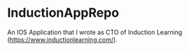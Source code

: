 # InductionAppRepo
An IOS Application that I wrote as CTO of Induction Learning (https://www.inductionlearning.com/).
